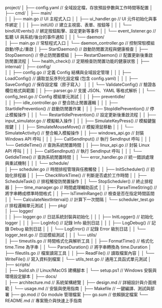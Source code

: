 project/
│
├── config.yaml                // 全域設定檔，存放預設參數與工作時間等配置
│
├── cmd/
│   ├── main/                    
│   │   ├── main.go               // UI 主程式入口
│   │   ├── ui_handler.go         // UI 元件初始化與事件綁定
│   │   │   ├── initUI()          // 建立主視窗、表單、按鈕等
│   │   │   └── bindUIEvents()    // 綁定按鈕點擊、設定更新等事件
│   │   └── event_listener.go     // 監聽 UI 與系統/後台的事件通知
│   │
│   └── daemon/                  
│       ├── main.go               // 常駐程式入口
│       └── daemon_controller.go  // 控制常駐模組啟動/停止/重啟
│           ├── StartDaemon()     // 啟動防閒置流程與健康檢查
│           ├── StopDaemon()      // 停止防閒置模組
│           ├── RestartDaemon()   // 配置更新後重啟防閒置流程
│           └── health_check()    // 定期檢查防閒置功能的健康狀態
│
├── internal/
│   ├── config/                  
│   │   ├── config.go             // 定義 Config 結構與全域設定管理
│   │   │   ├── LoadConfig()      // 讀取並反序列化設定檔 (包含 config.yaml)
│   │   │   ├── SaveConfig()      // 保存設定檔（原子寫入）
│   │   │   └── ValidateConfig()  // 驗證各欄位格式與範圍
│   │   ├── parser.go             // 支援 JSON、YAML 等格式解析
│   │   └── config_test.go        // Config 模組單元測試
│   │
│   ├── preventidle/             
│   │   ├── idle_controller.go    // 整合防止閒置邏輯
│   │   │   ├── StartIdlePrevention()   // 啟動防閒置作業
│   │   │   ├── StopIdlePrevention()    // 停止模擬操作
│   │   │   └── RestartIdlePrevention() // 設定更新後重啟流程
│   │   ├── input_simulator.go    // 模擬輸入操作
│   │   │   ├── SimulateKeyPress()  // 模擬鍵盤按鍵
│   │   │   ├── SimulateMouseMove() // 模擬滑鼠移動
│   │   │   └── SimulateActivity()  // 整合輸入模擬操作
│   │   ├── windows_api.go        // 封裝 Windows API 呼叫
│   │   │   ├── CallSendInput()   // 執行 SendInput 呼叫
│   │   │   └── GetIdleTime()     // 查詢系統閒置時間
│   │   ├── linux_api.go          // 封裝 Linux API 呼叫
│   │   │   ├── CallSendInput()   // 執行 SendInput 呼叫
│   │   │   └── GetIdleTime()     // 查詢系統閒置時間
│   │   └── error_handler.go      // 統一錯誤處理與重試機制
│   │
│   └── schedule/                
│       ├── scheduler.go          // 時間排程管理與任務觸發
│       │   ├── InitScheduler()   // 初始化排程器
│       │   ├── CheckWorkTime()   // 判斷是否處於工作時間
│       │   ├── ScheduleTask()    // 排程觸發防閒置操作
│       │   └── StopScheduler()   // 終止排程器
│       ├── time_manager.go       // 時間處理輔助函式
│       │   ├── ParseTimeString() // 將字串轉成標準時間格式
│       │   ├── IsTimeInRange()   // 檢查是否在指定時間區間
│       │   └── CalculateNextInterval() // 計算下一次間隔
│       └── scheduler_test.go     // 排程邏輯單元測試
│
├── pkg/                        
│   ├── logger/                
│   │   ├── logger.go           // 日誌系統封裝與初始化
│   │   │   ├── InitLogger()    // 初始化 logger
│   │   │   ├── LogInfo()       // 記錄 Info 級別日誌
│   │   │   ├── LogDebug()      // 記錄 Debug 級別日誌
│   │   │   └── LogError()      // 記錄 Error 級別日誌
│   │   └── logger_test.go      // 日誌模組測試
│   │
│   └── utils/                 
│       ├── timeutils.go        // 時間格式化與解析工具
│       │   ├── FormatTime()    // 格式化 time.Time 為字串
│       │   └── ParseDuration() // 將字串轉換為 time.Duration
│       ├── fileutils.go        // 檔案讀寫工具
│       │   ├── ReadFile()      // 讀取檔案內容
│       │   └── WriteFile()     // 寫入資料到檔案
│       └── utils_test.go       // 通用工具函式單元測試
│
├── scripts/                   
│   ├── build.sh                // Linux/MacOS 建構腳本
│   └── setup.ps1               // Windows 安裝與環境設定腳本
│
├── docs/                      
│   ├── architecture.md         // 系統架構總覽
│   ├── design.md               // 詳細設計與介面規範
│   └── usage.md                // 安裝與使用指南
│
├── Makefile                    // 一鍵編譯、測試與部署
├── go.mod                      // Go module 管理檔案
├── go.sum                      // 依賴鎖定檔案
└── README.md                   // 專案簡介與快速上手指南
